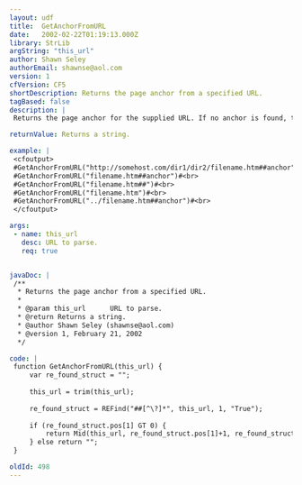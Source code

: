 ```yaml
---
layout: udf
title:  GetAnchorFromURL
date:   2002-02-22T01:19:13.000Z
library: StrLib
argString: "this_url"
author: Shawn Seley
authorEmail: shawnse@aol.com
version: 1
cfVersion: CF5
shortDescription: Returns the page anchor from a specified URL.
tagBased: false
description: |
 Returns the page anchor for the supplied URL. If no anchor is found, then returns an empty string. Works with the http protocol where page anchors follow the &quot;filename#anchor&quot; syntax.

returnValue: Returns a string.

example: |
 <cfoutput>
 #GetAnchorFromURL("http://somehost.com/dir1/dir2/filename.htm##anchor")#<br>
 #GetAnchorFromURL("filename.htm##anchor")#<br>
 #GetAnchorFromURL("filename.htm##")#<br>
 #GetAnchorFromURL("filename.htm")#<br>
 #GetAnchorFromURL("../filename.htm##anchor")#<br>
 </cfoutput>

args:
 - name: this_url
   desc: URL to parse.
   req: true


javaDoc: |
 /**
  * Returns the page anchor from a specified URL.
  * 
  * @param this_url      URL to parse. 
  * @return Returns a string. 
  * @author Shawn Seley (shawnse@aol.com) 
  * @version 1, February 21, 2002 
  */

code: |
 function GetAnchorFromURL(this_url) {
     var re_found_struct = "";
     
     this_url = trim(this_url);
     
     re_found_struct = REFind("##[^\?]*", this_url, 1, "True");
     
     if (re_found_struct.pos[1] GT 0) {
         return Mid(this_url, re_found_struct.pos[1]+1, re_found_struct.len[1]-1);
     } else return "";
 }

oldId: 498
---
```


